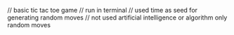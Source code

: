 // basic tic tac toe game 
// run in terminal
// used time as seed for generating random moves
// not used artificial intelligence or algorithm only random moves
